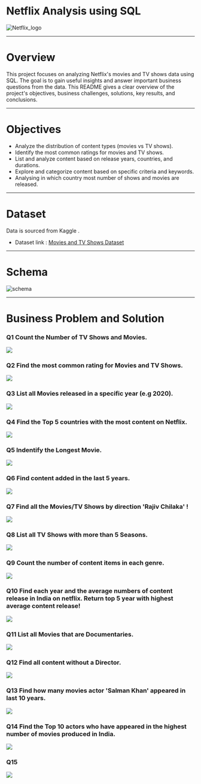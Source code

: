 # Netflix Analysis using SQL 
![Netflix_logo](https://github.com/Rohitpatil1304/Netflix_SQL_Project/blob/main/logo.png)

______________________________________________________________________________________________________________________________________________________________________

# Overview 
This project focuses on analyzing Netflix's movies and TV shows data using SQL. 
The goal is to gain useful insights and answer important business questions from the data. 
This README gives a clear overview of the project's objectives, business challenges, solutions, key results, and conclusions.
______________________________________________________________________________________________________________________________________________________________________

# Objectives
- Analyze the distribution of content types (movies vs TV shows).
- Identify the most common ratings for movies and TV shows.
- List and analyze content based on release years, countries, and durations.
- Explore and categorize content based on specific criteria and keywords.
- Analysing in which country most number of shows and movies are released.
______________________________________________________________________________________________________________________________________________________________________

# Dataset
Data is sourced from Kaggle .
- Dataset link : [Movies and TV Shows Dataset](https://www.kaggle.com/datasets/shivamb/netflix-shows?resource=download)
______________________________________________________________________________________________________________________________________________________________________

# Schema 
![schema](https://github.com/Rohitpatil1304/Netflix_SQL_Project/blob/main/Screenshot%202025-02-17%20103645.png)
______________________________________________________________________________________________________________________________________________________________________
# Business Problem and Solution

### Q1 Count the Number of TV Shows and Movies.

![](https://github.com/Rohitpatil1304/Netflix_SQL_Project/blob/main/images/Question%201.png)

### Q2 Find the most common rating for Movies and TV Shows.

![](https://github.com/Rohitpatil1304/Netflix_SQL_Project/blob/main/images/Question%202%20.png)

### Q3 List all Movies released in a specific year (e.g 2020).

![](https://github.com/Rohitpatil1304/Netflix_SQL_Project/blob/main/images/Question%203.png)

### Q4 Find the Top 5 countries with the most content on Netflix.

![](https://github.com/Rohitpatil1304/Netflix_SQL_Project/blob/main/images/Question%204.png)

### Q5 Indentify the Longest Movie.

![](https://github.com/Rohitpatil1304/Netflix_SQL_Project/blob/main/images/Question%205.png)

### Q6 Find content added in the last 5 years.

![](https://github.com/Rohitpatil1304/Netflix_SQL_Project/blob/main/images/Question%206.png)

### Q7 Find all the Movies/TV Shows by direction 'Rajiv Chilaka' !

![](https://github.com/Rohitpatil1304/Netflix_SQL_Project/blob/main/images/Question%207.png)

### Q8 List all TV Shows with more than 5 Seasons.

![](https://github.com/Rohitpatil1304/Netflix_SQL_Project/blob/main/images/Question%208.png)

### Q9 Count the number of content items in each genre.

![](https://github.com/Rohitpatil1304/Netflix_SQL_Project/blob/main/images/Question%209.png)

### Q10 Find each year and the average numbers of content release in India on netflix. Return top 5 year with highest average content release!

![](https://github.com/Rohitpatil1304/Netflix_SQL_Project/blob/main/images/Question%2010.png)

### Q11 List all Movies that are Documentaries.

![](https://github.com/Rohitpatil1304/Netflix_SQL_Project/blob/main/images/Question%2011.png)

### Q12 Find all content without a Director.

![](https://github.com/Rohitpatil1304/Netflix_SQL_Project/blob/main/images/Question%2012.png)

### Q13 Find how many movies actor 'Salman Khan' appeared in last 10 years.

![](https://github.com/Rohitpatil1304/Netflix_SQL_Project/blob/main/images/Question%2013.png)

### Q14 Find the Top 10 actors who have appeared in the highest number of movies produced in India.

![](https://github.com/Rohitpatil1304/Netflix_SQL_Project/blob/main/images/Question%2014.png)

### Q15 

![](https://github.com/Rohitpatil1304/Netflix_SQL_Project/blob/main/images/Question%2015.png)




